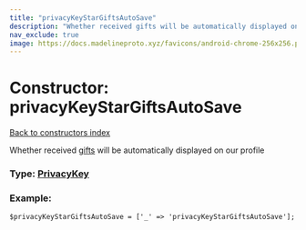 ```yaml
---
title: "privacyKeyStarGiftsAutoSave"
description: "Whether received gifts will be automatically displayed on our profile"
nav_exclude: true
image: https://docs.madelineproto.xyz/favicons/android-chrome-256x256.png
---
```

# Constructor: privacyKeyStarGiftsAutoSave  
[Back to constructors index](/API_docs/constructors/index.html)



Whether received [gifts](https://core.telegram.org/api/gifts) will be automatically displayed on our profile




### Type: [PrivacyKey](/API_docs/types/PrivacyKey.html)


### Example:

```
$privacyKeyStarGiftsAutoSave = ['_' => 'privacyKeyStarGiftsAutoSave'];
```  
